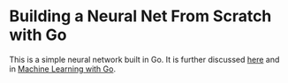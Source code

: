 # Building a Neural Net From Scratch with Go

This is a simple neural network built in Go.  It is further discussed [here](https://datadan.io/neural-net-with-go) and in [Machine Learning with Go](https://www.packtpub.com/big-data-and-business-intelligence/machine-learning-go).
